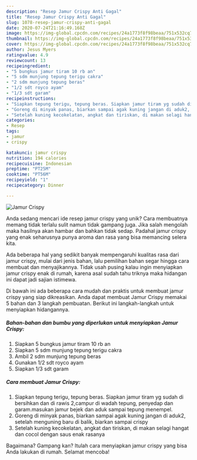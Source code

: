 ```yaml
---
description: "Resep Jamur Crispy Anti Gagal"
title: "Resep Jamur Crispy Anti Gagal"
slug: 1078-resep-jamur-crispy-anti-gagal
date: 2020-07-24T21:16:49.168Z
image: https://img-global.cpcdn.com/recipes/24a1773f8f98beaa/751x532cq70/jamur-crispy-foto-resep-utama.jpg
thumbnail: https://img-global.cpcdn.com/recipes/24a1773f8f98beaa/751x532cq70/jamur-crispy-foto-resep-utama.jpg
cover: https://img-global.cpcdn.com/recipes/24a1773f8f98beaa/751x532cq70/jamur-crispy-foto-resep-utama.jpg
author: Jesus Myers
ratingvalue: 4.9
reviewcount: 13
recipeingredient:
- "5 bungkus jamur tiram 10 rb an"
- "5 sdm munjung tepung terigu cakra"
- "2 sdm munjung tepung beras"
- "1/2 sdt royco ayam"
- "1/3 sdt garam"
recipeinstructions:
- "Siapkan tepung terigu, tepung beras. Siapkan jamur tiram yg sudah di bersihkan dan di rawis 2,campur di wadah tepung, penyedap dan garam.masukan jamur bejek dan aduk sampai tepung menempel."
- "Goreng di minyak panas, biarkan sampai agak kuning jangan di aduk2, setelah menguning baru di balik, biarkan sampai crispy"
- "Setelah kuning kecokelatan, angkat dan tiriskan, di makan selagi hangat dan cocol dengan saus enak rasanya"
categories:
- Resep
tags:
- jamur
- crispy

katakunci: jamur crispy 
nutrition: 194 calories
recipecuisine: Indonesian
preptime: "PT25M"
cooktime: "PT56M"
recipeyield: "1"
recipecategory: Dinner

---
```



![Jamur Crispy](https://img-global.cpcdn.com/recipes/24a1773f8f98beaa/751x532cq70/jamur-crispy-foto-resep-utama.jpg)

Anda sedang mencari ide resep jamur crispy yang unik? Cara membuatnya memang tidak terlalu sulit namun tidak gampang juga. Jika salah mengolah maka hasilnya akan hambar dan bahkan tidak sedap. Padahal jamur crispy yang enak seharusnya punya aroma dan rasa yang bisa memancing selera kita.



Ada beberapa hal yang sedikit banyak mempengaruhi kualitas rasa dari jamur crispy, mulai dari jenis bahan, lalu pemilihan bahan segar hingga cara membuat dan menyajikannya. Tidak usah pusing kalau ingin menyiapkan jamur crispy enak di rumah, karena asal sudah tahu triknya maka hidangan ini dapat jadi sajian istimewa.


Di bawah ini ada beberapa cara mudah dan praktis untuk membuat jamur crispy yang siap dikreasikan. Anda dapat membuat Jamur Crispy memakai 5 bahan dan 3 langkah pembuatan. Berikut ini langkah-langkah untuk menyiapkan hidangannya.

<!--inarticleads1-->

##### Bahan-bahan dan bumbu yang diperlukan untuk menyiapkan Jamur Crispy:

1. Siapkan 5 bungkus jamur tiram 10 rb an
1. Siapkan 5 sdm munjung tepung terigu cakra
1. Ambil 2 sdm munjung tepung beras
1. Gunakan 1/2 sdt royco ayam
1. Siapkan 1/3 sdt garam




<!--inarticleads2-->

##### Cara membuat Jamur Crispy:

1. Siapkan tepung terigu, tepung beras. Siapkan jamur tiram yg sudah di bersihkan dan di rawis 2,campur di wadah tepung, penyedap dan garam.masukan jamur bejek dan aduk sampai tepung menempel.
1. Goreng di minyak panas, biarkan sampai agak kuning jangan di aduk2, setelah menguning baru di balik, biarkan sampai crispy
1. Setelah kuning kecokelatan, angkat dan tiriskan, di makan selagi hangat dan cocol dengan saus enak rasanya




Bagaimana? Gampang kan? Itulah cara menyiapkan jamur crispy yang bisa Anda lakukan di rumah. Selamat mencoba!
